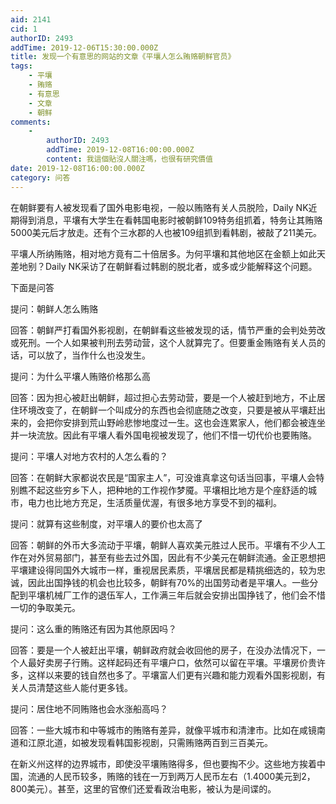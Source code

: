 ```yaml
---
aid: 2141
cid: 1
authorID: 2493
addTime: 2019-12-06T15:30:00.000Z
title: 发现一个有意思的网站的文章《平壤人怎么贿赂朝鲜官员》
tags:
    - 平壤
    - 贿赂
    - 有意思
    - 文章
    - 朝鲜
comments:
    -
        authorID: 2493
        addTime: 2019-12-08T16:00:00.000Z
        content: 我這個貼沒人關注嗎，也很有研究價值
date: 2019-12-08T16:00:00.000Z
category: 问答
---
```


在朝鲜要有人被发现看了国外电影电视，一般以贿赂有关人员脱险，Daily NK近期得到消息，平壤有大学生在看韩国电影时被朝鲜109特务组抓着，特务让其贿赂5000美元后才放走。还有个三水郡的人也被109组抓到看韩剧，被敲了211美元。

平壤人所纳贿赂，相对地方竟有二十倍居多。为何平壤和其他地区在金额上如此天差地别？Daily NK采访了在朝鲜看过韩剧的脱北者，或多或少能解释这个问题。

下面是问答

提问：朝鲜人怎么贿赂

回答：朝鲜严打看国外影视剧，在朝鲜看这些被发现的话，情节严重的会判处劳改或死刑。一个人如果被判刑去劳动营，这个人就算完了。但要重金贿赂有关人员的话，可以放了，当作什么也没发生。

提问：为什么平壤人贿赂价格那么高

回答：因为担心被赶出朝鲜，超过担心去劳动营，要是一个人被赶到地方，不止居住环境改变了，在朝鲜一个叫成分的东西也会彻底随之改变，只要是被从平壤赶出来的，会把你安排到荒山野岭悲惨地度过一生。这也会连累家人，他们都会被连坐并一块流放。因此有平壤人看外国电视被发现了，他们不惜一切代价也要贿赂。

提问：平壤人对地方农村的人怎么看的？

回答：在朝鲜大家都说农民是“国家主人”，可没谁真拿这句话当回事，平壤人会特别瞧不起这些穷乡下人，把种地的工作视作梦魇。平壤相比地方是个座舒适的城市，电力也比地方充足，生活质量优渥，有很多地方享受不到的福利。

提问：就算有这些制度，对平壤人的要价也太高了

回答：朝鲜的外币大多流动于平壤，朝鲜人喜欢美元胜过人民币。平壤有不少人工作在对外贸易部门，甚至有些去过外国，因此有不少美元在朝鲜流通。金正恩想把平壤建设得同国外大城市一样，重视居民素质，平壤居民都是精挑细选的，较为忠诚，因此出国挣钱的机会也比较多，朝鲜有70%的出国劳动者是平壤人。一些分配到平壤机械厂工作的退伍军人，工作满三年后就会安排出国挣钱了，他们会不惜一切的争取美元。

提问：这么重的贿赂还有因为其他原因吗？

回答：要是一个人被赶出平壤，朝鲜政府就会收回他的房子，在没办法情况下，一个人最好卖房子行贿。这样起码还有平壤户口，依然可以留在平壤。平壤房价贵许多，这样以来要的钱自然也多了。平壤富人们更有兴趣和能力观看外国影视剧，有关人员清楚这些人能付更多钱。

提问：居住地不同贿赂也会水涨船高吗？

回答：一些大城市和中等城市的贿赂有差异，就像平城市和清津市。比如在咸镜南道和江原北道，如被发现看韩国影视剧，只需贿赂两百到三百美元。

在新义州这样的边界城市，即使没平壤贿赂得多，但也要掏不少。这些地方挨着中国，流通的人民币较多，贿赂的钱在一万到两万人民币左右（1.4000美元到2，800美元）。甚至，这里的官僚们还爱看政治电影，被认为是间谍的。
